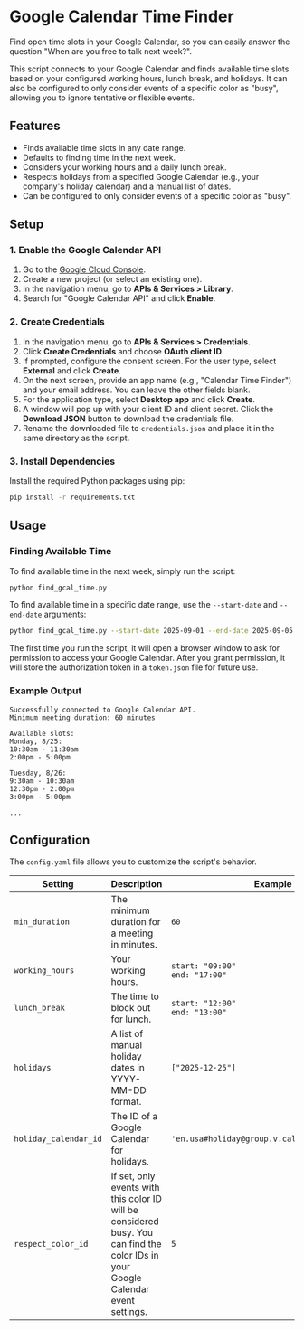 # Google Calendar Time Finder

Find open time slots in your Google Calendar, so you can easily answer the question "When are you free to talk next week?".

This script connects to your Google Calendar and finds available time slots based on your configured working hours, lunch break, and holidays. It can also be configured to only consider events of a specific color as "busy", allowing you to ignore tentative or flexible events.

## Features

-   Finds available time slots in any date range.
-   Defaults to finding time in the next week.
-   Considers your working hours and a daily lunch break.
-   Respects holidays from a specified Google Calendar (e.g., your company's holiday calendar) and a manual list of dates.
-   Can be configured to only consider events of a specific color as "busy".

## Setup

### 1. Enable the Google Calendar API

1.  Go to the [Google Cloud Console](https://console.cloud.google.com/).
2.  Create a new project (or select an existing one).
3.  In the navigation menu, go to **APIs & Services > Library**.
4.  Search for "Google Calendar API" and click **Enable**.

### 2. Create Credentials

1.  In the navigation menu, go to **APIs & Services > Credentials**.
2.  Click **Create Credentials** and choose **OAuth client ID**.
3.  If prompted, configure the consent screen. For the user type, select **External** and click **Create**.
4.  On the next screen, provide an app name (e.g., "Calendar Time Finder") and your email address. You can leave the other fields blank.
5.  For the application type, select **Desktop app** and click **Create**.
6.  A window will pop up with your client ID and client secret. Click the **Download JSON** button to download the credentials file.
7.  Rename the downloaded file to `credentials.json` and place it in the same directory as the script.

### 3. Install Dependencies

Install the required Python packages using pip:

```bash
pip install -r requirements.txt
```

## Usage

### Finding Available Time

To find available time in the next week, simply run the script:

```bash
python find_gcal_time.py
```

To find available time in a specific date range, use the `--start-date` and `--end-date` arguments:

```bash
python find_gcal_time.py --start-date 2025-09-01 --end-date 2025-09-05
```

The first time you run the script, it will open a browser window to ask for permission to access your Google Calendar. After you grant permission, it will store the authorization token in a `token.json` file for future use.

### Example Output

```
Successfully connected to Google Calendar API.
Minimum meeting duration: 60 minutes

Available slots:
Monday, 8/25:
10:30am - 11:30am
2:00pm - 5:00pm

Tuesday, 8/26:
9:30am - 10:30am
12:30pm - 2:00pm
3:00pm - 5:00pm

...
```

## Configuration

The `config.yaml` file allows you to customize the script's behavior.

| Setting               | Description                                                                                                                               | Example                                                 |
| --------------------- | ----------------------------------------------------------------------------------------------------------------------------------------- | ------------------------------------------------------- |
| `min_duration`        | The minimum duration for a meeting in minutes.                                                                                            | `60`                                                    |
| `working_hours`       | Your working hours.                                                                                                                       | `start: "09:00"`<br>`end: "17:00"`                      |
| `lunch_break`         | The time to block out for lunch.                                                                                                          | `start: "12:00"`<br>`end: "13:00"`                      |
| `holidays`            | A list of manual holiday dates in YYYY-MM-DD format.                                                                                      | `["2025-12-25"]`                                        |
| `holiday_calendar_id` | The ID of a Google Calendar for holidays.                                                                                                 | `'en.usa#holiday@group.v.calendar.google.com'`          |
| `respect_color_id`    | If set, only events with this color ID will be considered busy. You can find the color IDs in your Google Calendar event settings. | `5`                                                     |
